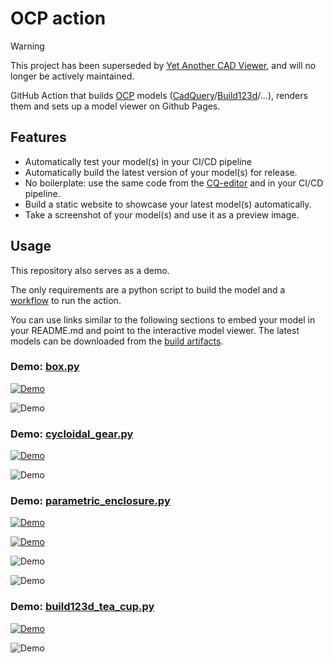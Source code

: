 # OCP action

> [!WARNING]  
> This project has been superseded by [Yet Another CAD Viewer](https://github.com/yeicor-3d/yet-another-cad-viewer), and will no longer be actively maintained.

GitHub Action that builds [OCP](https://github.com/CadQuery/OCP) models ([CadQuery](https://github.com/CadQuery/cadquery)/[Build123d](https://github.com/gumyr/build123d)/...), renders them and sets up a model viewer on Github Pages.

## Features

- Automatically test your model(s) in your CI/CD pipeline
- Automatically build the latest version of your model(s) for release.
- No boilerplate: use the same code from the [CQ-editor](https://github.com/CadQuery/CQ-editor) and in your CI/CD
  pipeline.
- Build a static website to showcase your latest model(s) automatically.
- Take a screenshot of your model(s) and use it as a preview image.

## Usage

This repository also serves as a demo.

The only requirements are a python script to build the model and a [workflow](.github/workflows/ci.yml) to run the
action.

You can use links similar to the following sections to embed your model in your README.md and point to the interactive
model viewer. The latest models can be downloaded from
the [build artifacts](https://github.com/Yeicor/ocp-action/actions/workflows/ci.yml).

### Demo: [box.py](demos/box.py)

[![Demo](https://yeicor-3d.github.io/ocp-action/models/demos/box/simple_box.png)](https://yeicor-3d.github.io/ocp-action/?model=models/demos/box/simple_box.gltf)

![Demo](https://yeicor-3d.github.io/ocp-action/models/demos/box/simple_box.svg)

### Demo: [cycloidal_gear.py](demos/cycloidal_gear.py)

[![Demo](https://yeicor-3d.github.io/ocp-action/models/demos/cycloidal_gear/cycloidal_gear.png)](https://yeicor-3d.github.io/ocp-action/?model=models/demos/cycloidal_gear/cycloidal_gear.gltf)

![Demo](https://yeicor-3d.github.io/ocp-action/models/demos/cycloidal_gear/cycloidal_gear.svg)

### Demo: [parametric_enclosure.py](demos/parametric_enclosure.py)

[![Demo](https://yeicor-3d.github.io/ocp-action/models/demos/parametric_enclosure/topOfLid.png)](https://yeicor-3d.github.io/ocp-action/?model=models/demos/parametric_enclosure/topOfLid.gltf)

[![Demo](https://yeicor-3d.github.io/ocp-action/models/demos/parametric_enclosure/debug-bottom.png)](https://yeicor-3d.github.io/ocp-action/?model=models/demos/parametric_enclosure/debug-bottom.gltf)

![Demo](https://yeicor-3d.github.io/ocp-action/models/demos/parametric_enclosure/topOfLid.svg)

![Demo](https://yeicor-3d.github.io/ocp-action/models/demos/parametric_enclosure/debug-bottom.svg)

### Demo: [build123d_tea_cup.py](demos/build123d_tea_cup.py)

[![Demo](https://yeicor-3d.github.io/ocp-action/models/demos/build123d_tea_cup/tea_cup.png)](https://yeicor-3d.github.io/ocp-action/?model=models/demos/build123d_tea_cup/tea_cup.gltf)

![Demo](https://yeicor-3d.github.io/ocp-action/models/demos/build123d_tea_cup/tea_cup.svg)
